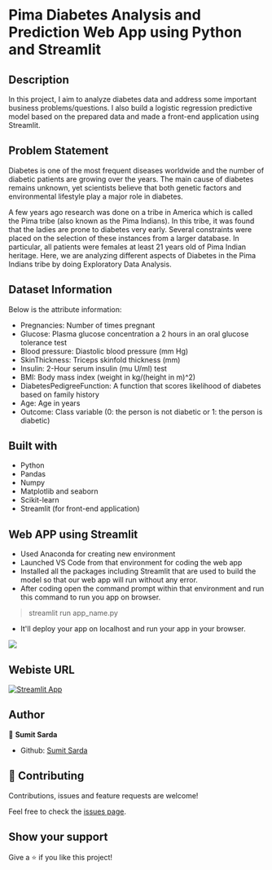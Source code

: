 # Pima Diabetes Analysis and Prediction Web App using Python and Streamlit

## Description

In this project, I aim to analyze diabetes data and address some important business problems/questions. 
I also build a logistic regression predictive model based on the prepared data and made a front-end application using Streamlit.

## Problem Statement

Diabetes is one of the most frequent diseases worldwide and the number of diabetic patients are growing over the years. The main cause of diabetes remains unknown, yet scientists believe that both genetic factors and environmental lifestyle play a major role in diabetes.

A few years ago research was done on a tribe in America which is called the Pima tribe (also known as the Pima Indians). In this tribe, it was found that the ladies are prone to diabetes very early. Several constraints were placed on the selection of these instances from a larger database. In particular, all patients were females at least 21 years old of Pima Indian heritage. Here, we are analyzing different aspects of Diabetes in the Pima Indians tribe by doing Exploratory Data Analysis.

## Dataset Information

Below is the attribute information:

- Pregnancies: Number of times pregnant
- Glucose: Plasma glucose concentration a 2 hours in an oral glucose tolerance test
- Blood pressure: Diastolic blood pressure (mm Hg)
- SkinThickness: Triceps skinfold thickness (mm)
- Insulin: 2-Hour serum insulin (mu U/ml) test
- BMI: Body mass index (weight in kg/(height in m)^2)
- DiabetesPedigreeFunction: A function that scores likelihood of diabetes based on family history
- Age: Age in years
- Outcome: Class variable (0: the person is not diabetic or 1: the person is diabetic)

## Built with
- Python
- Pandas
- Numpy
- Matplotlib and seaborn
- Scikit-learn
- Streamlit (for front-end application)

## Web APP using Streamlit

- Used Anaconda for creating new environment
- Launched VS Code from that environment for coding the web app
- Installed all the packages including Streamlit that are used to build the model so that our web app will run without any error.
- After coding open the command prompt within that environment and run this command to run you app on browser.
> streamlit run app_name.py
- It'll deploy your app on localhost and run your app in your browser.
<img src="https://external-content.duckduckgo.com/iu/?u=https%3A%2F%2Ftse1.mm.bing.net%2Fth%3Fid%3DOIP.hvToj_YMfz0hDZj8k2OerQHaCb%26pid%3DApi&f=1&ipt=171efbe6f71ce71a397be00bba52a478f2d81d8c7a48ff4b58708bf381404def&ipo=images">

## Webiste URL  
[![Streamlit App](https://static.streamlit.io/badges/streamlit_badge_black_white.svg)](https://diabetes-prediction-by-sumit-sarda.streamlit.app/)

## Author
👤 **Sumit Sarda**
- Github: [Sumit Sarda](https://github.com/sumitsarda17)

## 🤝 Contributing

Contributions, issues and feature requests are welcome!

Feel free to check the [issues page](issues/).

## Show your support

Give a ⭐️ if you like this project!
